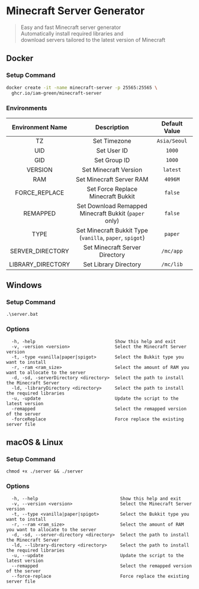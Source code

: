 # Minecraft Server Generator

> Easy and fast Minecraft server generator<br>
> Automatically install required libraries and<br>
> download servers tailored to the latest version of Minecraft

## Docker

### Setup Command

```bash
docker create -it -name minecraft-server -p 25565:25565 \
  ghcr.io/iam-green/minecraft-server
```

### Environments

| Environment Name  |                         Description                         | Default Value |
| :---------------: | :---------------------------------------------------------: | :-----------: |
|        TZ         |                        Set Timezone                         | `Asia/Seoul`  |
|        UID        |                         Set User ID                         |    `1000`     |
|        GID        |                        Set Group ID                         |    `1000`     |
|      VERSION      |                    Set Minecraft Version                    |   `latest`    |
|        RAM        |                  Set Minecraft Server RAM                   |    `4096M`    |
|   FORCE_REPLACE   |             Set Force Replace Minecraft Bukkit              |    `false`    |
|     REMAPPED      |  Set Download Remapped<br>Minecraft Bukkit (`paper` only)   |    `false`    |
|       TYPE        | Set Minecraft Bukkit Type<br>(`vanilla`, `paper`, `spigot`) |    `paper`    |
| SERVER_DIRECTORY  |               Set Minecraft Server Directory                |   `/mc/app`   |
| LIBRARY_DIRECTORY |                    Set Library Directory                    |   `/mc/lib`   |

## Windows

### Setup Command

```batch
.\server.bat
```

### Options

```
  -h, -help                              Show this help and exit
  -v, -version <version>                 Select the Minecraft Server version
  -t, -type <vanilla|paper|spigot>       Select the Bukkit type you want to install
  -r, -ram <ram_size>                    Select the amount of RAM you want to allocate to the server
  -d, -sd, -serverDirectory <directory>  Select the path to install the Minecraft Server
  -ld, -libraryDirectory <directory>     Select the path to install the required libraries
  -u, -update                            Update the script to the latest version
  -remapped                              Select the remapped version of the server
  -forceReplace                          Force replace the existing server file
```

## macOS & Linux

### Setup Command

```batch
chmod +x ./server && ./server
```

### Options

```
  -h, --help                               Show this help and exit
  -v, --version <version>                  Select the Minecraft Server version
  -t, --type <vanilla|paper|spigot>        Select the Bukkit type you want to install
  -r, --ram <ram_size>                     Select the amount of RAM you want to allocate to the server
  -d, -sd, --server-directory <directory>  Select the path to install the Minecraft Server
  -ld, --library-directory <directory>     Select the path to install the required libraries
  -u, --update                             Update the script to the latest version
  --remapped                               Select the remapped version of the server
  --force-replace                          Force replace the existing server file
```
